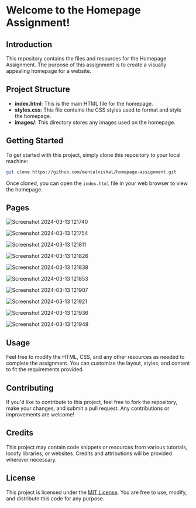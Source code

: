 # Welcome to the Homepage Assignment!

## Introduction
This repository contains the files and resources for the Homepage Assignment. The purpose of this assignment is to create a visually appealing homepage for a website.

## Project Structure
- **index.html**: This is the main HTML file for the homepage.
- **styles.css**: This file contains the CSS styles used to format and style the homepage.
- **images/**: This directory stores any images used on the homepage.


## Getting Started
To get started with this project, simply clone this repository to your local machine:

```bash
git clone https://github.com/mentalvishal/homepage-assignment.git
```

Once cloned, you can open the `index.html` file in your web browser to view the homepage.

## Pages

![Screenshot 2024-03-13 121740](https://github.com/MentalVishal/HomePage/assets/115460369/2d713162-c9ff-4431-844e-ce430e8daf4b)

![Screenshot 2024-03-13 121754](https://github.com/MentalVishal/HomePage/assets/115460369/6cac4156-2834-49cb-b187-593ceb62fcd0)

![Screenshot 2024-03-13 121811](https://github.com/MentalVishal/HomePage/assets/115460369/5a115639-6538-4c70-b97d-1a8be2be4d3c)

![Screenshot 2024-03-13 121826](https://github.com/MentalVishal/HomePage/assets/115460369/276df4a1-9b91-4b68-941d-134ffdd739f8)

![Screenshot 2024-03-13 121838](https://github.com/MentalVishal/HomePage/assets/115460369/b8487995-5d4a-4ef4-8f81-84145b56b3bc)

![Screenshot 2024-03-13 121853](https://github.com/MentalVishal/HomePage/assets/115460369/232c3008-b7f8-405a-90ff-28571e4cd721)

![Screenshot 2024-03-13 121907](https://github.com/MentalVishal/HomePage/assets/115460369/1f2857ba-04a9-49c0-8834-5edb321884ae)

![Screenshot 2024-03-13 121921](https://github.com/MentalVishal/HomePage/assets/115460369/a88d8e7e-43fa-4bb4-96a9-a7298dc1f50c)

![Screenshot 2024-03-13 121936](https://github.com/MentalVishal/HomePage/assets/115460369/11d21778-0f1d-41df-bf52-4a4435446fed)

![Screenshot 2024-03-13 121948](https://github.com/MentalVishal/HomePage/assets/115460369/16190a0c-a63d-4184-80da-7d775566fad9)



## Usage
Feel free to modify the HTML, CSS, and any other resources as needed to complete the assignment. You can customize the layout, styles, and content to fit the requirements provided.

## Contributing
If you'd like to contribute to this project, feel free to fork the repository, make your changes, and submit a pull request. Any contributions or improvements are welcome!

## Credits
This project may contain code snippets or resources from various tutorials, locofy libraries, or websites. Credits and attributions will be provided wherever necessary.

## License
This project is licensed under the [MIT License](LICENSE). You are free to use, modify, and distribute this code for any purpose.
